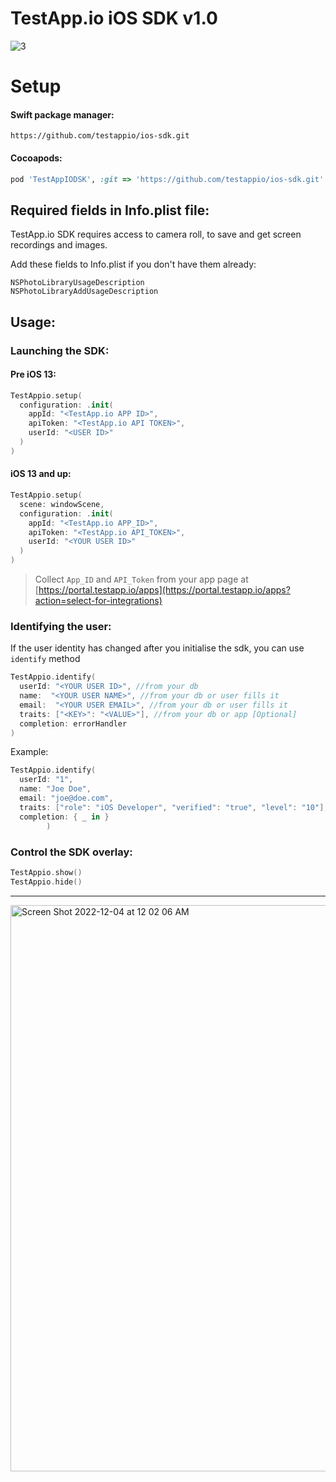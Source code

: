 # TestApp.io iOS SDK v1.0

![3](https://user-images.githubusercontent.com/3076722/205459311-e2de5d4d-19c9-448d-b048-3da35d9431bd.png)

Setup
=====

  

#### Swift package manager:

```plain
https://github.com/testappio/ios-sdk.git
```

#### Cocoapods:

```ruby
pod 'TestAppIODSK', :git => 'https://github.com/testappio/ios-sdk.git'
```

  

Required fields in Info.plist file:
-----------------------------------

TestApp.io SDK requires access to camera roll, to save and get screen recordings and images.

Add these fields to Info.plist if you don't have them already:

```plain
NSPhotoLibraryUsageDescription
NSPhotoLibraryAddUsageDescription
```

Usage:
------

### Launching the SDK:

#### Pre iOS 13:

```swift
TestAppio.setup(
  configuration: .init(
    appId: "<TestApp.io APP ID>",
    apiToken: "<TestApp.io API TOKEN>",
    userId: "<USER ID>"
  )
)
```

#### iOS 13 and up:

```swift
TestAppio.setup(
  scene: windowScene,
  configuration: .init(
    appId: "<TestApp.io APP_ID>",
    apiToken: "<TestApp.io API_TOKEN>",
    userId: "<YOUR USER ID>"
  )
)
```

> Collect `App_ID` and `API_Token` from your app page at [https://portal.testapp.io/apps](https://portal.testapp.io/apps?action=select-for-integrations)
  

### Identifying the user:

If the user identity has changed after you initialise the sdk, you can use `identify` method

```swift
TestAppio.identify(
  userId: "<YOUR USER ID>", //from your db
  name:  "<YOUR USER NAME>", //from your db or user fills it
  email:  "<YOUR USER EMAIL>", //from your db or user fills it
  traits: ["<KEY>": "<VALUE>"], //from your db or app [Optional]
  completion: errorHandler
)
```

Example:
```swift
TestAppio.identify(
  userId: "1",
  name: "Joe Doe",
  email: "joe@doe.com",
  traits: ["role": "iOS Developer", "verified": "true", "level": "10"],
  completion: { _ in }
        )
```

### Control the SDK overlay:

```swift
TestAppio.show()
TestAppio.hide()
```


----------
<img width="906" alt="Screen Shot 2022-12-04 at 12 02 06 AM" src="https://user-images.githubusercontent.com/3076722/205459620-2f0642a2-3167-4279-9846-779af735f427.png">


